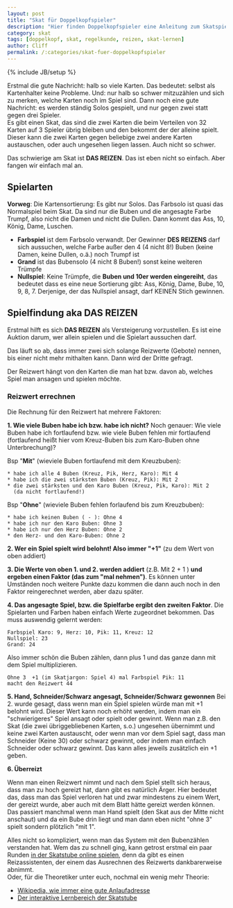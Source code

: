 ```yaml
---
layout: post
title: "Skat für Doppelkopfspieler"
description: "Hier finden Doppelkopfspieler eine Anleitung zum Skatspielen."
category: skat
tags: [doppelkopf, skat, regelkunde, reizen, skat-lernen]
author: Cliff
permalink: /:categories/skat-fuer-doppelkopfspieler
---
```

{% include JB/setup %}


Erstmal die gute Nachricht: halb so viele Karten. Das bedeutet: selbst als Kartenhalter keine Probleme. Und: nur halb so schwer mitzuzählen und sich zu merken, welche Karten noch im Spiel sind. Dann noch eine gute Nachricht: es werden ständig Solos gespielt, und nur gegen zwei statt gegen drei Spieler.     
Es gibt einen Skat, das sind die zwei Karten die beim Verteilen von 32 Karten auf 3 Spieler übrig bleiben und den bekommt der der alleine spielt. Dieser kann die zwei Karten gegen beliebige zwei andere Karten austauschen, oder auch ungesehen liegen lassen. Auch nicht so schwer.

Das schwierige am Skat ist **DAS REIZEN**. Das ist eben nicht so einfach. Aber fangen wir einfach mal an.

## Spielarten

**Vorweg**: Die Kartensortierung: Es gibt nur Solos. Das Farbsolo ist quasi das Normalspiel beim Skat. Da sind nur die Buben und die angesagte Farbe Trumpf, also nicht die Damen und nicht die Dullen. Dann kommt das Ass, 10, König, Dame, Luschen.

* **Farbspiel** ist dem Farbsolo verwandt. Der Gewinner **DES REIZENS** darf sich aussuchen, welche Farbe außer den 4 (4 nicht 8!) Buben (keine Damen, keine Dullen, o.ä.) noch Trumpf ist
* **Grand** ist das Bubensolo (4 nicht 8 Buben!) sonst keine weiteren Trümpfe 
* **Nullspiel**: Keine Trümpfe, die **Buben und 10er werden eingereiht**, das bedeutet dass es eine neue Sortierung gibt: Ass, König, Dame, Bube, 10, 9, 8, 7. Derjenige, der das Nullspiel ansagt, darf KEINEN Stich gewinnen.

## Spielfindung aka DAS REIZEN

Erstmal hilft es sich **DAS REIZEN** als Versteigerung vorzustellen. Es ist eine Auktion darum, wer allein spielen und die Spielart aussuchen darf. 

Das läuft so ab, dass immer zwei sich solange Reizwerte (Gebote) nennen, bis einer nicht mehr mithalten kann. Dann wird der Dritte gefragt.

Der Reizwert hängt von den Karten die man hat bzw. davon ab, welches Spiel man ansagen und spielen möchte. 

### Reizwert errechnen

Die Rechnung für den Reizwert hat mehrere Faktoren:

**1. Wie viele Buben habe ich bzw. habe ich nicht?** Noch genauer: Wie viele Buben habe ich fortlaufend bzw. wie viele Buben fehlen mir fortlaufend (fortlaufend heißt hier vom Kreuz-Buben bis zum Karo-Buben ohne Unterbrechung)?

 Bsp "**Mit**" (wieviele Buben fortlaufend mit dem Kreuzbuben):
  
    * habe ich alle 4 Buben (Kreuz, Pik, Herz, Karo): Mit 4
    * habe ich die zwei stärksten Buben (Kreuz, Pik): Mit 2 
    * die zwei stärksten und den Karo Buben (Kreuz, Pik, Karo): Mit 2 
      (da nicht fortlaufend!) 

 Bsp "**Ohne**" (wieviele Buben fehlen forlaufend bis zum Kreuzbuben):
    
    * habe ich keinen Buben ( - ): Ohne 4
    * habe ich nur den Karo Buben: Ohne 3
    * habe ich nur den Herz Buben: Ohne 2
    * den Herz- und den Karo-Buben: Ohne 2



**2. Wer ein Spiel spielt wird belohnt! Also immer "+1"** (zu dem Wert von oben addiert)

**3. Die Werte von oben 1. und 2. werden addiert** (z.B. Mit 2 + 1 ) **und ergeben einen Faktor (das zum "mal nehmen")**. Es können unter Umständen noch weitere Punkte dazu kommen die dann auch noch in den Faktor reingerechnet werden, aber dazu später.
 
**4. Das angesagte Spiel, bzw. die Spielfarbe ergibt den zweiten Faktor**. Die Spielarten und Farben haben einfach Werte zugeordnet bekommen. Das muss auswendig gelernt werden:

    Farbspiel Karo: 9, Herz: 10, Pik: 11, Kreuz: 12
    Nullspiel: 23
    Grand: 24
    

Also immer schön die Buben zählen, dann plus 1 und das ganze dann mit dem Spiel multiplizieren.

    Ohne 3  +1 (im Skatjargon: Spiel 4) mal Farbspiel Pik: 11 
    macht den Reizwert 44
    
**5. Hand, Schneider/Schwarz angesagt, Schneider/Schwarz gewonnen**
Bei 2. wurde gesagt, dass wenn man ein Spiel spielen würde man mit +1 belohnt wird. Dieser Wert kann noch erhöht werden, indem man ein "schwierigeres" Spiel ansagt oder spielt oder gewinnt. Wenn man z.B. den Skat (die zwei übriggebliebenen Karten, s.o.) ungesehen übernimmt und keine zwei Karten austauscht, oder wenn man vor dem Spiel sagt, dass man Schneider (Keine 30) oder schwarz gewinnt, oder indem man einfach Schneider oder schwarz gewinnt. Das kann alles jeweils zusätzlich ein +1 geben.

**6. Überreizt**

Wenn man einen Reizwert nimmt und nach dem Spiel stellt sich heraus, dass man zu hoch gereizt hat, dann gibt es natürlich Ärger. Hier bedeutet das, dass man das Spiel verloren hat und zwar mindestens zu einem Wert, der gereizt wurde, aber auch mit dem Blatt hätte gereizt werden können. Das passiert manchmal wenn man Hand spielt (den Skat aus der Mitte nicht anschaut) und da ein Bube drin liegt und man dann eben nicht "ohne 3" spielt sondern plötzlich "mit 1".    


Alles nicht so kompliziert, wenn man das System mit den Bubenzählen verstanden hat. Wem das zu schnell ging, kann getrost erstmal ein paar Runden [in der Skatstube online spielen](www.skatstube.de), denn da gibt es einen Reizassistenten, der einem das Ausrechnen des Reizwerts dankbarerweise abnimmt.    
Oder, für die Theoretiker unter euch, nochmal ein wenig mehr Theorie:

* [Wikipedia, wie immer eine gute Anlaufadresse](http://de.wikipedia.org/wiki/Skat)
* [Der interaktive Lernbereich der Skatstube](https://www.skatstube.de/skat-lernen)



